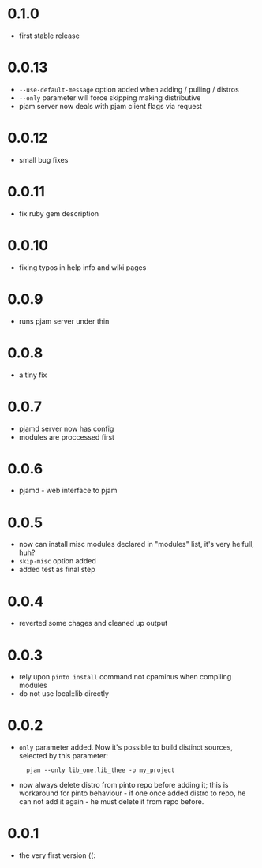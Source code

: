 # 0.1.0
- first stable release

# 0.0.13
- `--use-default-message` option added when adding / pulling / distros 
- `--only` parameter will force skipping making distributive 
- pjam server now deals with pjam client flags via request

# 0.0.12
- small bug fixes

# 0.0.11
- fix ruby gem description

# 0.0.10
- fixing typos in help info and wiki pages

# 0.0.9
- runs pjam server under thin

# 0.0.8
- a tiny fix

# 0.0.7
- pjamd server now has config
- modules are proccessed first

# 0.0.6
- pjamd - web interface to pjam

# 0.0.5
- now can install misc modules declared in "modules" list, it's very helfull, huh?
- `skip-misc` option added
- added test as final step


# 0.0.4
- reverted some chages and cleaned up output

# 0.0.3
- rely upon `pinto install` command not cpaminus when compiling modules
- do not use local::lib directly

# 0.0.2
- `only` parameter added. Now it's possible to build distinct sources, selected by this parameter:
    
        pjam --only lib_one,lib_thee -p my_project
                
                

- now always delete distro from pinto repo before adding it; 
  this is workaround for pinto behaviour - if one once added distro to repo, he can not add it again - 
  he must delete it from repo before.

# 0.0.1
- the very first version ((:
